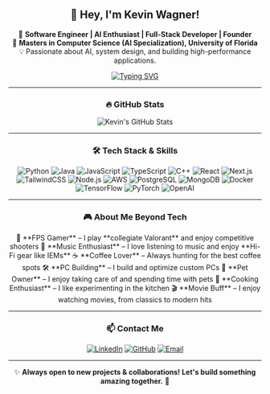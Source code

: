 <div align="center">
  
## 👋 Hey, I'm Kevin Wagner!

🚀 **Software Engineer | AI Enthusiast | Full-Stack Developer | Founder**  
📍 **Masters in Computer Science (AI Specialization), University of Florida**  
💡 Passionate about AI, system design, and building high-performance applications.  

[![Typing SVG](https://readme-typing-svg.herokuapp.com?font=Fira+Code&pause=1000&color=F7BE00&center=true&vCenter=true&width=435&lines=Software+Engineer;AI+Enthusiast;Full+Stack+Developer;Collegiate+Valorant+Player;Hi-Fi+Music+Lover;Coffee+Enthusiast)](https://git.io/typing-svg)

---

### 🔥 GitHub Stats
![Kevin's GitHub Stats](https://github-profile-summary-cards.vercel.app/api/cards/profile-details?username=KWagnerCS&theme=radical)

---

### 🛠️ Tech Stack & Skills
![Python](https://img.shields.io/badge/-Python-blue?style=flat&logo=python)
![Java](https://img.shields.io/badge/-Java-red?style=flat&logo=java)
![JavaScript](https://img.shields.io/badge/-JavaScript-yellow?style=flat&logo=javascript)
![TypeScript](https://img.shields.io/badge/-TypeScript-blue?style=flat&logo=typescript)
![C++](https://img.shields.io/badge/-C++-blue?style=flat&logo=c%2B%2B)
![React](https://img.shields.io/badge/-React.js-blue?style=flat&logo=react)
![Next.js](https://img.shields.io/badge/-Next.js-black?style=flat&logo=next.js)
![TailwindCSS](https://img.shields.io/badge/-TailwindCSS-38B2AC?style=flat&logo=tailwind-css)
![Node.js](https://img.shields.io/badge/-Node.js-green?style=flat&logo=node.js)
![AWS](https://img.shields.io/badge/-AWS-orange?style=flat&logo=amazon-aws)
![PostgreSQL](https://img.shields.io/badge/-PostgreSQL-blue?style=flat&logo=postgresql)
![MongoDB](https://img.shields.io/badge/-MongoDB-green?style=flat&logo=mongodb)
![Docker](https://img.shields.io/badge/-Docker-blue?style=flat&logo=docker)
![TensorFlow](https://img.shields.io/badge/-TensorFlow-orange?style=flat&logo=tensorflow)
![PyTorch](https://img.shields.io/badge/-PyTorch-red?style=flat&logo=pytorch)
![OpenAI](https://img.shields.io/badge/-OpenAI-black?style=flat&logo=openai)

---

### 🎮 About Me Beyond Tech
<div align="center">
🎯 **FPS Gamer** – I play **collegiate Valorant** and enjoy competitive shooters  
🎵 **Music Enthusiast** – I love listening to music and enjoy **Hi-Fi gear like IEMs**  
☕ **Coffee Lover** – Always hunting for the best coffee spots  
🛠 **PC Building** – I build and optimize custom PCs  
🐾 **Pet Owner** – I enjoy taking care of and spending time with pets  
🍳 **Cooking Enthusiast** – I like experimenting in the kitchen  
🎬 **Movie Buff** – I enjoy watching movies, from classics to modern hits  
</div>

---

### 📫 Contact Me
[![LinkedIn](https://img.shields.io/badge/LinkedIn-KWagnerCS-blue?style=flat&logo=linkedin)](https://linkedin.com/in/KWagnerCS)
[![GitHub](https://img.shields.io/badge/GitHub-KWagnerCS-lightgrey?style=flat&logo=github)](https://github.com/KWagnerCS)
[![Email](https://img.shields.io/badge/Email-kevinwagner.cs@gmail.com-red?style=flat&logo=gmail)](mailto:kevinwagner.cs@gmail.com)

---

✨ **Always open to new projects & collaborations! Let's build something amazing together.** 🚀

</div>
